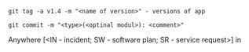 ```shell
git tag -a v1.4 -m "<name of version>" - versions of app

git commit -m "<type>(<optinal modul>): <comment>"
```
Anywhere [<IN - incident; SW - software plan; SR - service request>] in <comment>
